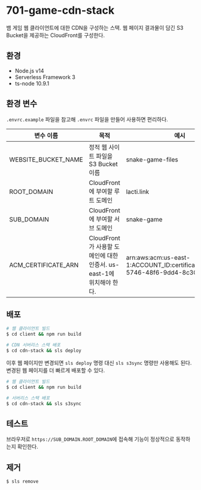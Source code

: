# 701-game-cdn-stack

뱀 게임 웹 클라이언트에 대한 CDN을 구성하는 스택. 웹 페이지 결과물이 담긴 S3 Bucket을 제공하는 CloudFront를 구성한다.

## 환경

- Node.js v14
- Serverless Framework 3
- ts-node 10.9.1

## 환경 변수

`.envrc.example` 파일을 참고해 `.envrc` 파일을 만들어 사용하면 편리하다.

| 변수 이름           | 목적                                                                 | 예시                                                                              |
| ------------------- | -------------------------------------------------------------------- | --------------------------------------------------------------------------------- |
| WEBSITE_BUCKET_NAME | 정적 웹 사이트 파일을 S3 Bucket 이름                                 | snake-game-files                                                                  |
| ROOT_DOMAIN         | CloudFront에 부여할 루트 도메인                                      | lacti.link                                                                        |
| SUB_DOMAIN          | CloudFront에 부여할 서브 도메인                                      | snake-game                                                                        |
| ACM_CERTIFICATE_ARN | CloudFront가 사용할 도메인에 대한 인증서. us-east-1에 위치해야 한다. | arn:aws:acm:us-east-1:ACCOUNT_ID:certificate/aebdbfab-5746-48f6-9dd4-8c305a7f95a1 |

## 배포

```bash
# 웹 클라이언트 빌드
$ cd client && npm run build

# CDN 서버리스 스택 배포
$ cd cdn-stack && sls deploy
```

이후 웹 페이지만 변경되면 `sls deploy` 명령 대신 `sls s3sync` 명령만 사용해도 된다. 변경된 웹 페이지를 더 빠르게 배포할 수 있다.

```bash
# 웹 클라이언트 빌드
$ cd client && npm run build

# 서버리스 스택 배포
$ cd cdn-stack && sls s3sync
```

## 테스트

브라우저로 `https://SUB_DOMAIN.ROOT_DOMAIN`에 접속해 기능이 정상적으로 동작하는지 확인한다.

## 제거

```bash
$ sls remove
```
